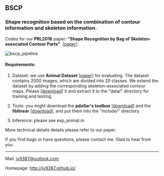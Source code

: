 ## BSCP
### Shape recognition based on the combination of contour information and skeleton information.

Codes for our **PRL2016** paper: **"Shape Recognition by Bag of Skeleton-associated Contour Parts"**. [[paper]](http://arxiv.org/abs/1605.06417)

![bscp_pipeline](http://o7zt4a6os.bkt.clouddn.com/bscp_pipeline.png)
#### Requirements:

1. Dataset: we use **Animal Dataset** [[paper]](http://mc.eistar.net/UpLoadFiles/Papers/%5b11%5d%202009%20ICCV%20Workshop%20Baixiang.pdf) for evaluating. The dataset contains 2000 images, which are divided into 20 classes. We extend the dataset by adding the corresponding skeleton-associated contour maps. Please [[download]](http://o7zt4a6os.bkt.clouddn.com/Animal_BSCP.zip) it and extract it to the "data/" directory for training and testing.

2. Tools: you might download the **pdollar's toolbox** [[download]](https://github.com/pdollar/toolbox) and the **liblinear** [[download]](http://www.csie.ntu.edu.tw/~cjlin/liblinear/), and put them into the "include/" directory.

3. Inference: please see exp_animal.m

More technical details details please refer to our paper.

If you find bugs or have questions, please contact me. Glad to hear from you.

***

Mail: jy9387@outlook.com

Homepage: <http://jy9387.github.io/>
